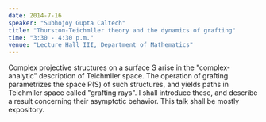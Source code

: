 ```yaml
---
date: 2014-7-16
speaker: "Subhojoy Gupta Caltech"
title: "Thurston-Teichmller theory and the dynamics of grafting"
time: "3:30 - 4:30 p.m."
venue: "Lecture Hall III, Department of Mathematics"
---
```

Complex projective structures on a surface S arise in the
"complex-analytic" description of Teichmller space. The operation of
grafting parametrizes the space P(S) of such structures, and yields paths
in Teichmller space called "grafting rays". I shall introduce these, and
describe a result concerning their asymptotic behavior. This talk shall be
mostly expository.
